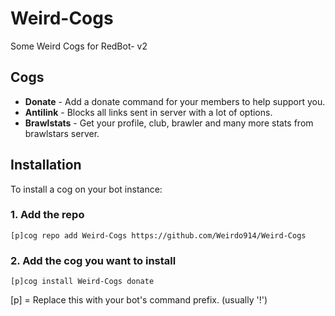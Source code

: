 # Weird-Cogs
Some Weird Cogs for RedBot- v2

## Cogs

 * **Donate** - Add a donate command for your members to help support you.
 * **Antilink** - Blocks all links sent in server with a lot of options.
 * **Brawlstats** - Get your profile, club, brawler and many more stats from brawlstars server.

 
 ## Installation

To install a cog on your bot instance:

### 1. Add the repo

`[p]cog repo add Weird-Cogs https://github.com/Weirdo914/Weird-Cogs`

### 2. Add the cog you want to install

`[p]cog install Weird-Cogs donate`

[p] = Replace this with your bot's command prefix. (usually '!')
